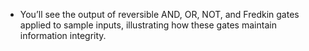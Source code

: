 - You’ll see the output of reversible AND, OR, NOT, and Fredkin gates applied to sample inputs, illustrating how these gates maintain information integrity.

